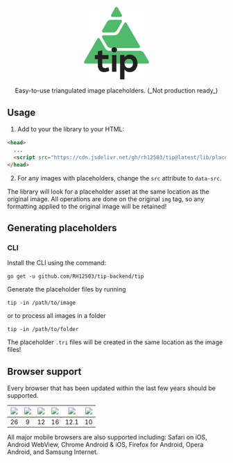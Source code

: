 <p align="center">
  <img src="/assets/tip.svg" width="150px">
</p>
<p align="center">
  Easy-to-use triangulated image placeholders. (_Not production ready_)
</p>

## Usage

1. Add to your the library to your HTML:
```html 
<head>
  ...
  <script src="https://cdn.jsdelivr.net/gh/rh12503/tip@latest/lib/placeholder.min.js"></script>
</head>
```

2. For any images with placeholders, change the `src` attribute to `data-src`.

The library will look for a placeholder asset at the same location as the original image. All operations are done on the original `img` tag, so any formatting applied to the original image will be retained!

## Generating placeholders

### CLI
Install the CLI using the command:
```
go get -u github.com/RH12503/tip-backend/tip
```
Generate the placeholder files by running
```
tip -in /path/to/image
```
or to process all images in a folder
```
tip -in /path/to/folder
```
The placeholder `.tri` files will be created in the same location as the image files! 

## Browser support

Every browser that has been updated within the last few years should be supported. 

| <img src="https://github.com/alrra/browser-logos/raw/main/src/chrome/chrome_256x256.png" width="40px"> | <img src="https://github.com/alrra/browser-logos/raw/main/src/safari/safari_256x256.png" width="40px"> | <img src="https://github.com/alrra/browser-logos/raw/main/src/edge/edge_256x256.png" width="40px"> | <img src="https://github.com/alrra/browser-logos/raw/main/src/firefox/firefox_256x256.png" width="40px"> | <img src="https://github.com/alrra/browser-logos/raw/main/src/opera/opera_256x256.png" width="40px"> | <img src="https://upload.wikimedia.org/wikipedia/commons/thumb/1/18/Internet_Explorer_10%2B11_logo.svg/1043px-Internet_Explorer_10%2B11_logo.svg.png" width="40px"> 
| :-: | :-: | :-: | :-: | :-: | :-: |
| 26 | 9 | 12 | 16 | 12.1 | 10 |

All major mobile browsers are also supported including: Safari on iOS, Android WebView, Chrome Android & iOS, Firefox for Android, Opera Android, and Samsung Internet. 
